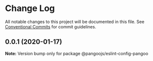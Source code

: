 # Change Log

All notable changes to this project will be documented in this file.
See [Conventional Commits](https://conventionalcommits.org) for commit guidelines.

## 0.0.1 (2020-01-17)

**Note:** Version bump only for package @pangoojs/eslint-config-pangoo
